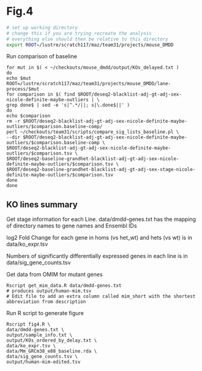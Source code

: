 # Fig.4

```bash
# set up working directory
# change this if you are trying recreate the analysis
# everything else should then be relative to this directory
export ROOT=/lustre/scratch117/maz/team31/projects/mouse_DMDD
```

Run comparison of baseline

```
for mut in $( < ~/checkouts/mouse_dmdd/output/KOs_delayed.txt )
do
echo $mut
ROOT=/lustre/scratch117/maz/team31/projects/mouse_DMDD/lane-process/$mut
for comparison in $( find $ROOT/deseq2-blacklist-adj-gt-adj-sex-nicole-definite-maybe-outliers | \
grep done$ | sed -e 's|^.*/||; s|\.done$||' )
do
echo $comparison
rm -r $ROOT/deseq2-blacklist-adj-gt-adj-sex-nicole-definite-maybe-outliers/$comparison.baseline-comp/
perl ~/checkouts/team31/scripts/compare_sig_lists_baseline.pl \
--dir $ROOT/deseq2-blacklist-adj-gt-adj-sex-nicole-definite-maybe-outliers/$comparison.baseline-comp \
$ROOT/deseq2-blacklist-adj-gt-adj-sex-nicole-definite-maybe-outliers/$comparison.tsv \
$ROOT/deseq2-baseline-grandhet-blacklist-adj-gt-adj-sex-nicole-definite-maybe-outliers/$comparison.tsv \
$ROOT/deseq2-baseline-grandhet-blacklist-adj-gt-adj-sex-stage-nicole-definite-maybe-outliers/$comparison.tsv
done
done
```

## KO lines summary

Get stage information for each Line.
data/dmdd-genes.txt has the mapping of directory names to gene names and Ensembl IDs

log2 Fold Change for each gene in homs (vs het_wt) and hets (vs wt) is in data/ko_expr.tsv

Numbers of significantly differentially expressed genes in each line is in data/sig_gene_counts.tsv

Get data from OMIM for mutant genes
```
Rscript get_mim_data.R data/dmdd-genes.txt
# produces output/human-mim.tsv
# Edit file to add an extra column called mim_short with the shortest abbreviation from description
```

Run R script to generate figure
```
Rscript fig4.R \
data/dmdd-genes.txt \
output/sample_info.txt \
output/KOs_ordered_by_delay.txt \
data/ko_expr.tsv \
data/Mm_GRCm38_e88_baseline.rda \
data/sig_gene_counts.tsv \
output/human-mim-edited.tsv

```
